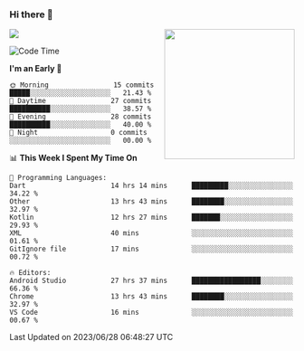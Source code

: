 ### Hi there 👋

![](https://metrics.lecoq.io/itaowu?template=classic&config.timezone=Asia%2FShanghai)
<img align='right' src="https://media.giphy.com/media/M9gbBd9nbDrOTu1Mqx/giphy.gif" width="230">

<!--START_SECTION:waka-->
![Code Time](http://img.shields.io/badge/Code%20Time-142%20hrs%2011%20mins-blue)

**I'm an Early 🐤** 

```text
🌞 Morning                15 commits          █████░░░░░░░░░░░░░░░░░░░░   21.43 % 
🌆 Daytime                27 commits          ██████████░░░░░░░░░░░░░░░   38.57 % 
🌃 Evening                28 commits          ██████████░░░░░░░░░░░░░░░   40.00 % 
🌙 Night                  0 commits           ░░░░░░░░░░░░░░░░░░░░░░░░░   00.00 % 
```


📊 **This Week I Spent My Time On** 

```text
💬 Programming Languages: 
Dart                     14 hrs 14 mins      █████████░░░░░░░░░░░░░░░░   34.22 % 
Other                    13 hrs 43 mins      ████████░░░░░░░░░░░░░░░░░   32.97 % 
Kotlin                   12 hrs 27 mins      ███████░░░░░░░░░░░░░░░░░░   29.93 % 
XML                      40 mins             ░░░░░░░░░░░░░░░░░░░░░░░░░   01.61 % 
GitIgnore file           17 mins             ░░░░░░░░░░░░░░░░░░░░░░░░░   00.72 % 

🔥 Editors: 
Android Studio           27 hrs 37 mins      █████████████████░░░░░░░░   66.36 % 
Chrome                   13 hrs 43 mins      ████████░░░░░░░░░░░░░░░░░   32.97 % 
VS Code                  16 mins             ░░░░░░░░░░░░░░░░░░░░░░░░░   00.67 % 
```


 Last Updated on 2023/06/28 06:48:27 UTC
<!--END_SECTION:waka-->

<!--
**itaowu/itaowu** is a ✨ _special_ ✨ repository because its `README.md` (this file) appears on your GitHub profile.

Here are some ideas to get you started:

- 🔭 I’m currently working on ...
- 🌱 I’m currently learning ...
- 👯 I’m looking to collaborate on ...
- 🤔 I’m looking for help with ...
- 💬 Ask me about ...
- 📫 How to reach me: ...
- 😄 Pronouns: ...
- ⚡ Fun fact: ...
-->
